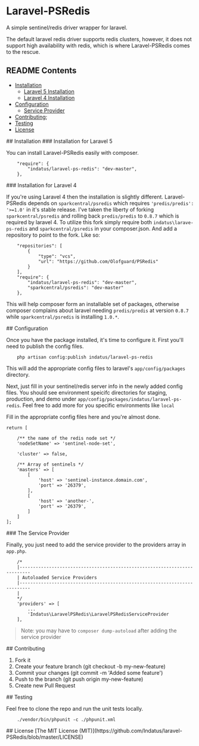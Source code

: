 # Laravel-PSRedis

A simple sentinel/redis driver wrapper for laravel. 

The default laravel redis driver supports redis clusters, however, it does not support high availability with redis, which is where Laravel-PSRedis comes to the rescue. 

## README Contents

* [Installation](#installation)
  * [Laravel 5 Installation](#installation-for-Laravel-5)
  * [Laravel 4 Installation](#installation-for-Laravel-4)
* [Configuration](#configuration)
  * [Service Provider](#the-service-provider)
* [Contributing](#contributing);
* [Testing](#testing)
* [License](#license)

<a name="installation" />
## Installation

<a name="installation-for-Laravel-5" />
### Installation for Laravel 5

You can install Laravel-PSRedis easily with composer.

```
	"require": {  
        "indatus/laravel-ps-redis": "dev-master",
    },
```

<a name="installation-for-Laravel-4" />
### Installation for Laravel 4

If you're using Laravel 4 then the installation is slightly different. Laravel-PSRedis depends on `sparkcentral/psredis` which requires `'predis/predis': '>=1.0'` in it's stable release. I've taken the liberty of forking `sparkcentral/psredis` and rolling back `predis/predis` to `0.8.7`
which is required by laravel 4. To utilize this fork simply require both `indatus\larave-ps-redis` and `sparkcentral/psredis` in your composer.json. And add a repository to point to the fork. Like so:

```
	"repositories": [  
        {
            "type": "vcs",
            "url": "https://github.com/Olofguard/PSRedis"
        }
    ],
	"require": {  
        "indatus/laravel-ps-redis": "dev-master",
        "sparkcentral/psredis": "dev-master"        
    },
```

This will help composer form an installable set of packages, otherwise composer complains about laravel needing `predis/predis` at version `0.8.7` while `sparkcentral/psredis` is installing `1.0.*`.

<a name="configuration" />
## Configuration

Once you have the package installed, it's time to configure it. First you'll need to publish the config files. 

```
	php artisan config:publish indatus/laravel-ps-redis  
```

This will add the appropriate config files to laravel's `app/config/packages` directory. 

Next, just fill in your sentinel/redis server info in the newly added config files. You should see environment speicifc directories for staging, production, and demo under `app/config/packages/indatus/laravel-ps-redis`. Feel free to add more for you specific environments like `local`

Fill in the appropriate config files here and you're almost done. 

```
return [

    /** the name of the redis node set */
    'nodeSetName' => 'sentinel-node-set',

    'cluster' => false,

    /** Array of sentinels */
    'masters' => [
        [
            'host' => 'sentinel-instance.domain.com',
            'port' => '26379',
        ],
        [
            'host' => 'another-',
            'port' => '26379',
        ]
    ]
];
```
<a name="the-service-provider" />
### The Service Provider

Finally, you just need to add the service provider to the providers array in `app.php`. 

```
	/*
    |--------------------------------------------------------------------------
    | Autoloaded Service Providers
    |--------------------------------------------------------------------------
    |
    */
	'providers' => [
		...
		'Indatus\LaravelPSRedis\LaravelPSRedisServiceProvider
	],
```

> Note: you may have to `composer dump-autoload` after adding the service provider

<a name="contributing" />
## Contributing

1. Fork it
2. Create your feature branch (git checkout -b my-new-feature)
3. Commit your changes (git commit -m 'Added some feature')
4. Push to the branch (git push origin my-new-feature)
5. Create new Pull Request

<a name="testing" />
## Testing

Feel free to clone the repo and run the unit tests locally. 

```
	./vendor/bin/phpunit -c ./phpunit.xml 
```

<a name="license" />
## License
[The MIT License (MIT)](https://github.com/Indatus/laravel-PSRedis/blob/master/LICENSE)
